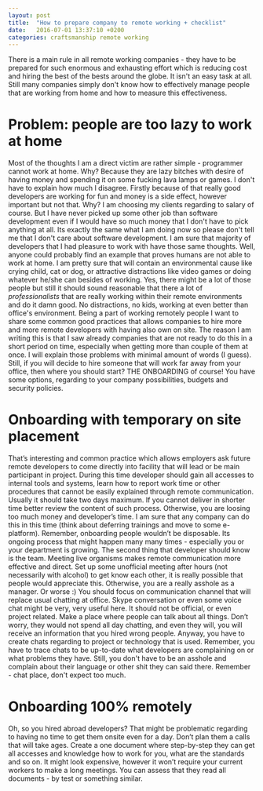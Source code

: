 ```yaml
---
layout: post
title:  "How to prepare company to remote working + checklist"
date:   2016-07-01 13:37:10 +0200
categories: craftsmanship remote working
---
```


There is a main rule in all remote working companies - they have to be prepared for such enormous and exhausting effort which is reducing cost and hiring the best of the bests around the globe. It isn't an easy task at all. Still many companies simply don't know how to effectively manage people that are working from home and how to measure this effectiveness.

Problem: people are too lazy to work at home
============================================

Most of the thoughts I am a direct victim are rather simple - programmer cannot work at home. Why? Because they are lazy bitches with desire of having money and spending it on some fucking lava lamps or games. I don't have to explain how much I disagree. Firstly because of that really good developers are working for fun and money is a side effect, however important but not that. Why? I am choosing my clients regarding to salary of course. But I have never picked up some other job than software development even if I would have so much money that I don't have to pick anything at all. Its exactly the same what I am doing now so please don't tell me that I don't care about software development. I am sure that majority of developers that I had pleasure to work with have those same thoughts.
Well, anyone could probably find an example that proves humans are not able to work at home. I am pretty sure that will contain an environmental cause like crying child, cat or dog, or attractive distractions like video games or doing whatever he/she can besides of working. Yes, there might be a lot of those people but still it should sound reasonable that there a lot of *professionalists* that are really working within their remote environments and do it damn good. No distractions, no kids, working at even better than office's environment. Being a part of working remotely people I want to share some common good practices that allows companies to hire more and more remote developers with having also own on site. The reason I am writing this is that I saw already companies that are not ready to do this in a short period on time, especially when getting more than couple of them at once. I will explain those problems with minimal amount of words (I guess).
Still, if you will decide to hire someone that will work far away from your office, then where you should start? THE ONBOARDING of course! You have some options, regarding to your company possibilities, budgets and security policies.

Onboarding with temporary on site placement
===========================================

That’s interesting and common practice which allows employers ask future remote developers to come directly into facility that will lead or be main participant in project. During this time developer should gain all accesses to internal tools and systems, learn how to report work time or other procedures that cannot be easily explained through remote communication. Usually it should take two days maximum. If you cannot deliver in shorter time better review the content of such process. Otherwise, you are loosing too much money and developer’s time.  I am sure that any company can do this in this time (think about deferring trainings and move to some e-platform). Remember, onboarding people wouldn’t be disposable. Its ongoing process that might happen many many times - especially you or your department is growing. The second thing that developer should know is the team. Meeting live organisms makes remote communication more effective and direct. Set up some unofficial meeting after hours (not necessarily with alcohol) to get know each other, it is really possible that people would appreciate this. Otherwise, you are a really asshole as a manager.  Or worse :) You should focus on communication channel that will replace usual chatting at office. Skype conversation or even some voice chat might be very, very useful here. It should not  be official, or even project related. Make a place where people can talk about all things. Don’t worry, they would not spend all day chatting, and even they will, you will receive an information that you hired wrong people. Anyway, you have to create chats regarding to project or technology that is used. Remember, you have to trace chats to be up-to-date what developers are complaining on or what problems they have. Still, you don't have to be an asshole and complain about their language or other shit they can said there. Remember - chat place, don't expect too much.

Onboarding 100% remotely
========================

Oh, so you hired abroad developers? That might be problematic regarding to having no time to get them onsite even for a day. Don’t plan them a calls that will take ages. Create a one document where step-by-step they can get all accesses and knowledge how to work for you, what are the standards and so on.  It might look expensive, however it won’t require your current workers to make a long meetings. You can assess that they read all documents - by test or something similar.

